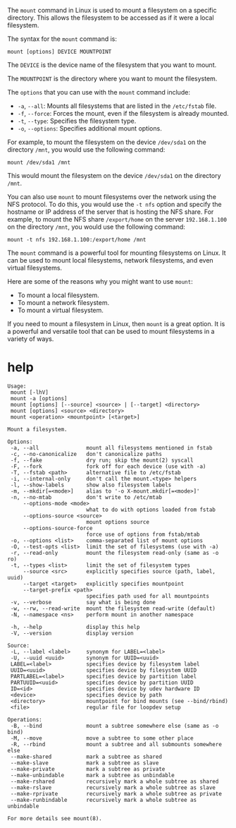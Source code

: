 The `mount` command in Linux is used to mount a filesystem on a specific directory. This allows the filesystem to be accessed as if it were a local filesystem.

The syntax for the `mount` command is:

```
mount [options] DEVICE MOUNTPOINT
```

The `DEVICE` is the device name of the filesystem that you want to mount.

The `MOUNTPOINT` is the directory where you want to mount the filesystem.

The `options` that you can use with the `mount` command include:

* `-a`, `--all`: Mounts all filesystems that are listed in the `/etc/fstab` file.
* `-f`, `--force`: Forces the mount, even if the filesystem is already mounted.
* `-t`, `--type`: Specifies the filesystem type.
* `-o`, `--options`: Specifies additional mount options.

For example, to mount the filesystem on the device `/dev/sda1` on the directory `/mnt`, you would use the following command:

```
mount /dev/sda1 /mnt
```

This would mount the filesystem on the device `/dev/sda1` on the directory `/mnt`.

You can also use `mount` to mount filesystems over the network using the NFS protocol. To do this, you would use the `-t nfs` option and specify the hostname or IP address of the server that is hosting the NFS share. For example, to mount the NFS share `/export/home` on the server `192.168.1.100` on the directory `/mnt`, you would use the following command:

```
mount -t nfs 192.168.1.100:/export/home /mnt
```

The `mount` command is a powerful tool for mounting filesystems on Linux. It can be used to mount local filesystems, network filesystems, and even virtual filesystems.

Here are some of the reasons why you might want to use `mount`:

* To mount a local filesystem.
* To mount a network filesystem.
* To mount a virtual filesystem.

If you need to mount a filesystem in Linux, then `mount` is a great option. It is a powerful and versatile tool that can be used to mount filesystems in a variety of ways.



# help

```
Usage:
 mount [-lhV]
 mount -a [options]
 mount [options] [--source] <source> | [--target] <directory>
 mount [options] <source> <directory>
 mount <operation> <mountpoint> [<target>]

Mount a filesystem.

Options:
 -a, --all               mount all filesystems mentioned in fstab
 -c, --no-canonicalize   don't canonicalize paths
 -f, --fake              dry run; skip the mount(2) syscall
 -F, --fork              fork off for each device (use with -a)
 -T, --fstab <path>      alternative file to /etc/fstab
 -i, --internal-only     don't call the mount.<type> helpers
 -l, --show-labels       show also filesystem labels
 -m, --mkdir[=<mode>]    alias to '-o X-mount.mkdir[=<mode>]'
 -n, --no-mtab           don't write to /etc/mtab
     --options-mode <mode>
                         what to do with options loaded from fstab
     --options-source <source>
                         mount options source
     --options-source-force
                         force use of options from fstab/mtab
 -o, --options <list>    comma-separated list of mount options
 -O, --test-opts <list>  limit the set of filesystems (use with -a)
 -r, --read-only         mount the filesystem read-only (same as -o ro)
 -t, --types <list>      limit the set of filesystem types
     --source <src>      explicitly specifies source (path, label, uuid)
     --target <target>   explicitly specifies mountpoint
     --target-prefix <path>
                         specifies path used for all mountpoints
 -v, --verbose           say what is being done
 -w, --rw, --read-write  mount the filesystem read-write (default)
 -N, --namespace <ns>    perform mount in another namespace

 -h, --help              display this help
 -V, --version           display version

Source:
 -L, --label <label>     synonym for LABEL=<label>
 -U, --uuid <uuid>       synonym for UUID=<uuid>
 LABEL=<label>           specifies device by filesystem label
 UUID=<uuid>             specifies device by filesystem UUID
 PARTLABEL=<label>       specifies device by partition label
 PARTUUID=<uuid>         specifies device by partition UUID
 ID=<id>                 specifies device by udev hardware ID
 <device>                specifies device by path
 <directory>             mountpoint for bind mounts (see --bind/rbind)
 <file>                  regular file for loopdev setup

Operations:
 -B, --bind              mount a subtree somewhere else (same as -o bind)
 -M, --move              move a subtree to some other place
 -R, --rbind             mount a subtree and all submounts somewhere else
 --make-shared           mark a subtree as shared
 --make-slave            mark a subtree as slave
 --make-private          mark a subtree as private
 --make-unbindable       mark a subtree as unbindable
 --make-rshared          recursively mark a whole subtree as shared
 --make-rslave           recursively mark a whole subtree as slave
 --make-rprivate         recursively mark a whole subtree as private
 --make-runbindable      recursively mark a whole subtree as unbindable

For more details see mount(8).
```
